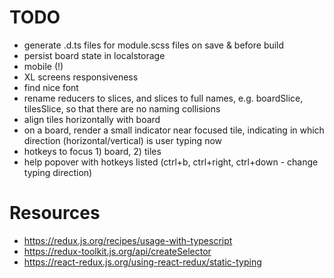 # TODO

- generate .d.ts files for module.scss files on save & before build
- persist board state in localstorage
- mobile (!)
- XL screens responsiveness
- find nice font
- rename reducers to slices, and slices to full names, e.g. boardSlice, tilesSlice, so that there are no naming collisions
- align tiles horizontally with board
- on a board, render a small indicator near focused tile, indicating in which direction (horizontal/vertical) is user typing now
- hotkeys to focus 1) board, 2) tiles
- help popover with hotkeys listed (ctrl+b, ctrl+right, ctrl+down - change typing direction)

# Resources

- https://redux.js.org/recipes/usage-with-typescript
- https://redux-toolkit.js.org/api/createSelector
- https://react-redux.js.org/using-react-redux/static-typing
